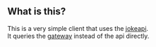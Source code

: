 ## What is this?

This is a very simple client that uses the <a href="https://sv443.net/jokeapi/v2/" target="_blank">jokeapi</a>.
<br /> It queries the <a href="https://github.com/ALONUCLEAR/rust-jokes-gateway" target="_blank">gateway</a> instead of the api directly.
